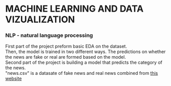 # MACHINE LEARNING AND DATA VIZUALIZATION

### NLP - natural language processing
First part of the project preform basic EDA on the dataset.<br/>
Then, the model is trained in two different ways. The predictions on whether the news are fake or real are formed based on the model.<br/>
Second part of the project is building a model that predicts the category of the news. <br/>
"news.csv" is a datasate of fake news and real news combined from [this website](https://www.kaggle.com/datasets/clmentbisaillon/fake-and-real-news-dataset?select=True.csv)
